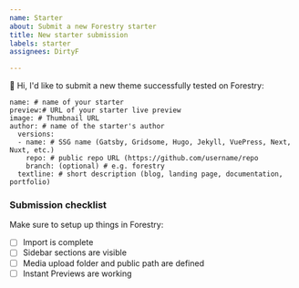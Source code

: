 ```yaml
---
name: Starter
about: Submit a new Forestry starter
title: New starter submission
labels: starter
assignees: DirtyF

---
```


<!-- 
Before submitting a starter, please check that it has an open source LICENSE file attached to it.
We'll review your submission, and consider adding it to our starter page.
-->

👋 Hi, I'd like to submit a new theme successfully tested on Forestry:

```
name: # name of your starter 
preview:# URL of your starter live preview 
image: # Thumbnail URL
author: # name of the starter's author
  versions:
  - name: # SSG name (Gatsby, Gridsome, Hugo, Jekyll, VuePress, Next, Nuxt, etc.)
    repo: # public repo URL (https://github.com/username/repo
    branch: (optional) # e.g. forestry
  textline: # short description (blog, landing page, documentation, portfolio)
```

### Submission checklist 

Make sure to setup up things in Forestry:

- [ ] Import is complete 
- [ ] Sidebar sections are visible 
- [ ] Media upload folder and public path are defined
- [ ] Instant Previews are working
